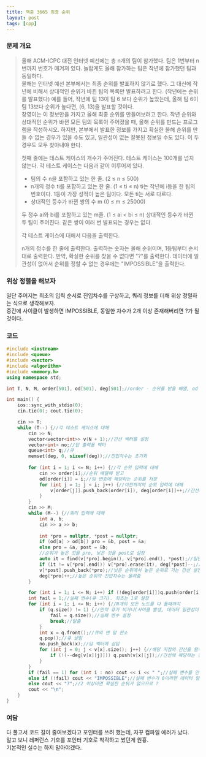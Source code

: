 ```yaml
---
title: 백준 3665 최종 순위
layout: post
tags: [cpp]
---
```

### 문제 개요
> 올해 ACM-ICPC 대전 인터넷 예선에는 총 n개의 팀이 참가했다. 팀은 1번부터 n번까지 번호가 매겨져 있다. 놀랍게도 올해 참가하는 팀은 작년에 참가했던 팀과 동일하다.  
> 올해는 인터넷 예선 본부에서는 최종 순위를 발표하지 않기로 했다. 그 대신에 작년에 비해서 상대적인 순위가 바뀐 팀의 목록만 발표하려고 한다. (작년에는 순위를 발표했다) 예를 들어, 작년에 팀 13이 팀 6 보다 순위가 높았는데, 올해 팀 6이 팀 13보다 순위가 높다면, (6, 13)을 발표할 것이다.  
> 창영이는 이 정보만을 가지고 올해 최종 순위를 만들어보려고 한다. 작년 순위와 상대적인 순위가 바뀐 모든 팀의 목록이 주어졌을 때, 올해 순위를 만드는 프로그램을 작성하시오. 하지만, 본부에서 발표한 정보를 가지고 확실한 올해 순위를 만들 수 없는 경우가 있을 수도 있고, 일관성이 없는 잘못된 정보일 수도 있다. 이 두 경우도 모두 찾아내야 한다.
> 
> 첫째 줄에는 테스트 케이스의 개수가 주어진다. 테스트 케이스는 100개를 넘지 않는다. 각 테스트 케이스는 다음과 같이 이루어져 있다.
> - 팀의 수 n을 포함하고 있는 한 줄. (2 ≤ n ≤ 500)
> - n개의 정수 ti를 포함하고 있는 한 줄. (1 ≤ ti ≤ n) ti는 작년에 i등을 한 팀의 번호이다. 1등이 가장 성적이 높은 팀이다. 모든 ti는 서로 다르다.
> - 상대적인 등수가 바뀐 쌍의 수 m (0 ≤ m ≤ 25000)
> 
> 두 정수 ai와 bi를 포함하고 있는 m줄. (1 ≤ ai < bi ≤ n) 상대적인 등수가 바뀐 두 팀이 주어진다. 같은 쌍이 여러 번 발표되는 경우는 없다.
> 
> 각 테스트 케이스에 대해서 다음을 출력한다.
> 
> n개의 정수를 한 줄에 출력한다. 출력하는 숫자는 올해 순위이며, 1등팀부터 순서대로 출력한다. 만약, 확실한 순위를 찾을 수 없다면 "?"를 출력한다. 데이터에 일관성이 없어서 순위를 정할 수 없는 경우에는 "IMPOSSIBLE"을 출력한다.

### 위상 정렬을 해보자
일단 주어지는 최초의 입력 순서로 진입차수를 구상하고, 쿼리 정보를 더해 위상 정렬하는 식으로 생각해보자.  
중간에 사이클이 발생하면 IMPOSSIBLE, 동일한 차수가 2개 이상 존재해버리면 ?가 될 것이다.
### 코드
```c++
#include <iostream>
#include <queue>
#include <vector>
#include <algorithm>
#include <memory.h>
using namespace std;

int T, N, M, order[501], od[501], deg[501];//order - 순위를 받을 배열, od - 각 팀의 순위, deg - 진입차수

int main() {
    ios::sync_with_stdio(0);
    cin.tie(0); cout.tie(0);

    cin >> T;
    while (T--) {//각 테스트 케이스에 대해
        cin >> N;
        vector<vector<int>> v(N + 1);//간선 벡터를 설정
        vector<int> no;//답 출력용 벡터
        queue<int> q;//큐
        memset(deg, 0, sizeof(deg));//진입차수는 초기화
        
        for (int i = 1; i <= N; i++) {//각 순위 입력에 대해
            cin >> order[i];//순위 배열에 받고
            od[order[i]] = i;//팀 번호에 해당하는 순위를 저장
            for (int j = 1; j < i; j++) {//이전까지의 순위 입력에 대해
                v[order[j]].push_back(order[i]), deg[order[i]]++;//간선과 진입차수 설정
            }
        }
        cin >> M;
        while (M--) {//쿼리 입력에 대해
            int a, b;
            cin >> a >> b;
            
            int *pro = nullptr, *post = nullptr;
            if (od[a] > od[b]) pro = &b, post = &a;
            else pro = &a, post = &b;
            //순위가 높은 것을 pro, 낮은 것을 post로 설정            
            auto it = find(v[*pro].begin(), v[*pro].end(), *post);//일단 정확히 높은 순위에서 낮은 순위로 가는 간선이 있는지 검색
            if (it != v[*pro].end()) v[*pro].erase(it), deg[*post]--;//있다면 지워주고 진입차수 처리
            v[*post].push_back(*pro);//낮은 순위에서 높은 순위로 가는 간선 설정
            deg[*pro]++;//높은 순위의 진입차수는 올려줌
        }

        for (int i = 1; i <= N; i++) if (!deg[order[i]])q.push(order[i]);//모든 노드를 훑으며 진입차수 0인 것을 큐에 삽입
        int fail = 1;//실패 변수(큐 크기). 최초는 1로 설정
        for (int i = 1; i <= N; i++) {//N개의 모든 노드를 다 돌때까지
            if (q.size() != 1) {//만약 큐가 비거나(사이클 발생, 데이터 일관성이 없음) 큐의 크기가 2를 넘어가면(동일한 진입차수가 복수 존재)
                fail = q.size();//실패 변수 설정
                break;//탈출
            }
            int x = q.front();//큐의 맨 앞 원소
            q.pop();//큐 날림
            no.push_back(x);//답 벡터에 삽입
            for (int j = 0; j < v[x].size(); j++) {//해당 지점의 간선을 탐색
                if (!(--deg[v[x][j]])) q.push(v[x][j]);//간선에 해당하는 진입차수를 갱신해 줬을때 들어갈 수 있게 되면 큐에 삽입
            }
        }
        if (fail == 1) for (int i : no) cout << i << " ";//실패 변수를 안 건드리고 왔다면 성공한 것이므로 답 벡터를 출력
        else if (!fail) cout << "IMPOSSIBLE";//실패 변수가 0이라면 데이터 일관성의 문제이므로 IMPOSSIBLE
        else cout << "?";//2 이상이면 확실한 순위가 없으므로 ?
        cout << "\n";
    }
}
```
### 여담
다 풀고서 코드 길이 줄여보겠다고 포인터를 쓰려 했는데, 자꾸 컴파일 에러가 났다.  
알고 보니 레퍼런스 기호를 포인터 기호로 착각하고 썼던게 원흉.  
기본적인 실수는 하지 말아야겠다.
